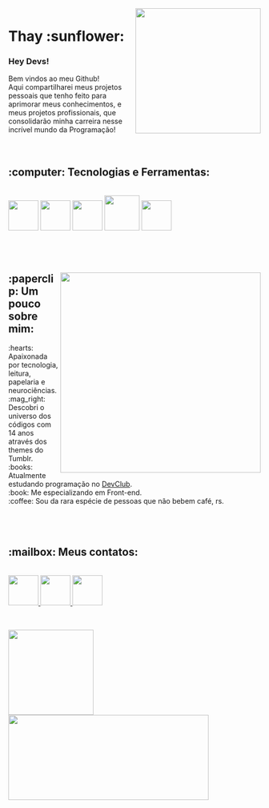 <img align="right" src="https://user-images.githubusercontent.com/119693526/206932777-762014fa-eebd-432a-90a0-480c12c9c8ee.jpg" height="250"  >
<h1>Thay :sunflower:</h1>


<h3>Hey Devs!</h3>
Bem vindos ao meu Github! <br>
Aqui compartilharei meus projetos pessoais que tenho feito para aprimorar meus conhecimentos, e meus projetos profissionais, que consolidarão minha carreira nesse incrível mundo da Programação!<br><br><br>


<div>
<h2>:computer: Tecnologias e Ferramentas:</h2><br>
<img src="https://cdn.jsdelivr.net/gh/devicons/devicon/icons/html5/html5-original-wordmark.svg" width="60" height="60"/>
<img src="https://cdn.jsdelivr.net/gh/devicons/devicon/icons/css3/css3-original-wordmark.svg" width="60" height="60"/>
<img src="https://cdn.jsdelivr.net/gh/devicons/devicon/icons/javascript/javascript-original.svg" width="60" height="60"/>
<img src="https://cdn.jsdelivr.net/gh/devicons/devicon/icons/git/git-original-wordmark.svg" width="70" height="70"/>
<img src="https://cdn.jsdelivr.net/gh/devicons/devicon/icons/github/github-original-wordmark.svg" width="60" height="60"/>
</div>
<br><br><br>

<div>
<img align="right" src="https://user-images.githubusercontent.com/119693526/206933687-e84f8577-30a2-43fe-afe0-74615ab065f9.png" height="400">
<h2>:paperclip: Um pouco sobre mim:</h2>
:hearts: Apaixonada por tecnologia, leitura, papelaria e neurociências. <br>
:mag_right: Descobri o universo dos códigos com 14 anos através dos themes do Tumblr.<br>
:books: Atualmente estudando programação no <a href="https://rodolfomori.com.br/devclub/">DevClub</a>.<br>
:book: Me especializando em Front-end.<br>
:coffee: Sou da rara espécie de pessoas que não bebem café, rs. 
</div>
<br><br><br>
          
<h2>:mailbox: Meus contatos:</h2><br>
<a href="https://www.instagram.com/thaymasson/" target="_blank"><img src="https://user-images.githubusercontent.com/119693526/206927339-8f1930a7-11af-4b37-bafe-991a2a19cf2b.png" width="60" height="60" >
<a href="https://www.linkedin.com/in/thaylamasson/" target="_blank"><img src="https://user-images.githubusercontent.com/119693526/206928354-e58e3e60-af95-4daa-bdb4-d200729bacf7.png" width="60" height="60" >
<a href="mailto:thaylamasson@gmail.com" target="_blank"><img src="https://user-images.githubusercontent.com/119693526/206928614-723f84dd-db21-4e6e-b025-47c43b0a38ba.png" width="60" height="60" >        
          
          
          
          
<div>
<h2></h2><br>
<a href="https://github.com/thaylamasson">
<img height="170em" src="https://github-readme-stats.vercel.app/api?username=thaylamasson&show_icons=true&theme=gruvbox_light&include_all_commits=true&count_private=true"/>
<img height="170em" width="400em" src="https://github-readme-stats.vercel.app/api/top-langs/?username=thaylamasson&layout=compact&langs_count=7&theme=gruvbox_light"/>
</div>          
          
          
          
          
       
